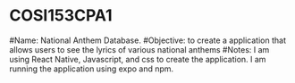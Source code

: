 # COSI153CPA1
#Name: National Anthem Database.
#Objective: to create a application that allows users to see the lyrics of various national anthems
#Notes: I am using React Native, Javascript, and css to create the application. I am running the application using expo and npm.
